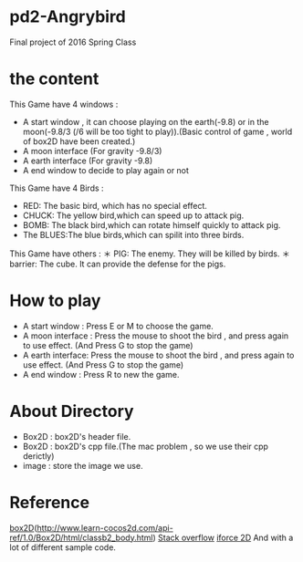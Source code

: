 # pd2-Angrybird
Final project of 2016 Spring Class

# the content

This Game have 4 windows :
* A start window , it can choose playing on the earth(-9.8) or in the moon(-9.8/3 (/6 will be too tight to play)).(Basic control of game , world of box2D have been created.)
* A moon interface (For gravity -9.8/3)
* A earth interface (For gravity -9.8)
* A end window to decide to play again or not

This Game have 4 Birds :
* RED: The basic bird, which has no special effect.
* CHUCK: The yellow bird,which can speed up to attack pig.
* BOMB: The black bird,which can rotate himself quickly to attack pig.
* The BLUES:The blue birds,which can spilit into three birds.

This Game have others :
＊ PIG: The enemy. They will be killed by birds.
＊ barrier: The cube. It can provide the defense for the pigs.

# How to play
* A start window : Press E or M to choose the game.
* A moon interface : Press the mouse to shoot the bird , and press again to use effect.
(And Press G to stop the game)
* A earth interface: Press the mouse to shoot the bird , and press again to use effect.
(And Press G to stop the game)
* A end window : Press R to new the game.


# About Directory 
  * Box2D : box2D's header file.
  * Box2D : box2D's cpp file.(The mac problem , so we use their cpp derictly)
  * image : store the image we use.

# Reference 
[box2D](http://box2d.org/)(http://www.learn-cocos2d.com/api-ref/1.0/Box2D/html/classb2_body.html)
[Stack overflow](http://stackoverflow.com)
[iforce 2D](http://www.iforce2d.net/b2dtut/bodies)
    And with a lot of different sample code.
